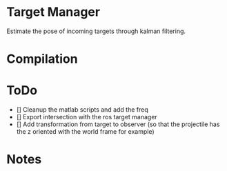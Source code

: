 # Target Manager

Estimate the pose of incoming targets through kalman filtering.

# Compilation

# ToDo

- [] Cleanup the matlab scripts and add the freq
- [] Export intersection with the ros target manager
- [] Add transformation from target to observer (so that the projectile has the z oriented with the world frame for example)

# Notes
